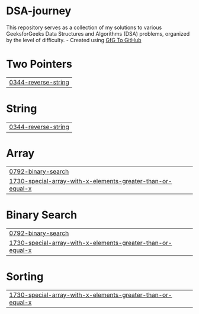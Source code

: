# DSA-journey
This repository serves as a collection of my solutions to various GeeksforGeeks Data Structures and Algorithms (DSA) problems, organized by the level of difficulty. - Created using [GfG To GitHub](https://github.com/AtharvaNanavate/GfG-To-GitHub)


# Two Pointers
|  |
| ------- |
| [0344-reverse-string](https://github.com/parassetia889/DSA-journey/tree/master/0344-reverse-string) |
# String
|  |
| ------- |
| [0344-reverse-string](https://github.com/parassetia889/DSA-journey/tree/master/0344-reverse-string) |
# Array
|  |
| ------- |
| [0792-binary-search](https://github.com/parassetia889/DSA-journey/tree/master/0792-binary-search) |
| [1730-special-array-with-x-elements-greater-than-or-equal-x](https://github.com/parassetia889/DSA-journey/tree/master/1730-special-array-with-x-elements-greater-than-or-equal-x) |
# Binary Search
|  |
| ------- |
| [0792-binary-search](https://github.com/parassetia889/DSA-journey/tree/master/0792-binary-search) |
| [1730-special-array-with-x-elements-greater-than-or-equal-x](https://github.com/parassetia889/DSA-journey/tree/master/1730-special-array-with-x-elements-greater-than-or-equal-x) |
# Sorting
|  |
| ------- |
| [1730-special-array-with-x-elements-greater-than-or-equal-x](https://github.com/parassetia889/DSA-journey/tree/master/1730-special-array-with-x-elements-greater-than-or-equal-x) |